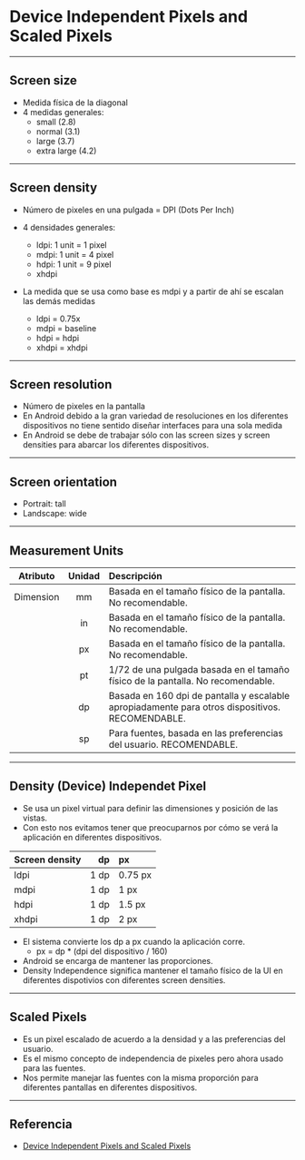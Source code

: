 **Device Independent Pixels and Scaled Pixels**
===================

----------
Screen size
--------------

 - Medida física de la diagonal
 - 4 medidas generales:
	 - small (2.8)
	 - normal (3.1)
	 - large (3.7)
	 - extra large (4.2)


----------
Screen density
-----------------
- Número de pixeles en una pulgada = DPI (Dots Per Inch)
- 4 densidades generales:
	- ldpi: 1 unit = 1 pixel
	- mdpi: 1 unit = 4 pixel
	- hdpi: 1 unit = 9 pixel
	- xhdpi

- La medida que se usa como base es mdpi y a partir de ahí se escalan las demás medidas
	- ldpi = 0.75x
	- mdpi = baseline
	- hdpi = hdpi
	- xhdpi = xhdpi

-------------------
Screen resolution
---------------------

- Número de pixeles en la pantalla
- En Android debido a la gran variedad de resoluciones en los diferentes dispositivos no tiene sentido diseñar interfaces para una sola medida
- En Android se debe de trabajar sólo con las screen sizes y screen densities para abarcar los diferentes dispositivos.

---------------------------
Screen orientation
----------------------

- Portrait: tall
- Landscape: wide

-------------------
Measurement Units
-----------------------

| Atributo | Unidad | Descripción|
| :-------: | :----: | :--- |
| Dimension| mm    |  Basada en el tamaño físico de la pantalla. No recomendable.|
| | in   | Basada en el tamaño físico de la pantalla. No recomendable. |
| | px    | Basada en el tamaño físico de la pantalla. No recomendable. |
| | pt| 1/72 de una pulgada basada en el tamaño físico de la pantalla. No recomendable. |
| | dp| Basada en 160 dpi de pantalla y escalable apropiadamente para otros dispositivos. RECOMENDABLE.|
| | sp| Para fuentes, basada en las preferencias del usuario. RECOMENDABLE.|


--------------------
Density (Device) Independet Pixel
-----------------------------------------

- Se usa un pixel virtual para definir las dimensiones y posición de las vistas.
- Con esto nos evitamos tener que preocuparnos por cómo se verá la aplicación en diferentes dispositivos.

| Screen density | dp | px|
| :------- | ----: | :--- |
| ldpi| 1 dp	|  0.75 px    |
| mdpi| 1 dp   |  1 px|
| hdpi| 1 dp   |  1.5 px|
| xhdpi| 1 dp   |  2 px|


- El sistema convierte los dp a px cuando la aplicación corre.
	- px = dp * (dpi del dispositivo / 160)
- Android se encarga de mantener las proporciones.
- Density Independence significa mantener el tamaño físico de la UI en diferentes dispotivios con diferentes screen densities.

------------------------------
Scaled Pixels
----------------
- Es un pixel escalado de acuerdo a la densidad y a las preferencias del usuario.
- Es el mismo concepto de independencia de pixeles pero ahora usado para las fuentes.
- Nos permite manejar las fuentes con la misma proporción para diferentes pantallas en diferentes dispositivos.

------
Referencia
--------------
- [Device Independent Pixels and Scaled Pixels](https://www.youtube.com/watch?v=gd_7wKZiuW0&index=35&list=PLonJJ3BVjZW6hYgvtkaWvwAVvOFB7fkLa)